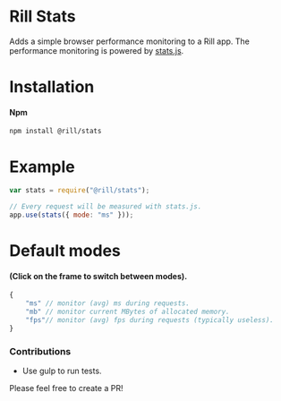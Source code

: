 # Rill Stats

Adds a simple browser performance monitoring to a Rill app.
The performance monitoring is powered by [stats.js](https://github.com/mrdoob/stats.js).

# Installation

#### Npm
```console
npm install @rill/stats
```

# Example

```javascript
var stats = require("@rill/stats");

// Every request will be measured with stats.js.
app.use(stats({ mode: "ms" }));
```

# Default modes
#### (Click on the frame to switch between modes).

```js
{
	"ms" // monitor (avg) ms during requests.
	"mb" // monitor current MBytes of allocated memory.
	"fps"// monitor (avg) fps during requests (typically useless).
}
```

### Contributions

* Use gulp to run tests.

Please feel free to create a PR!
